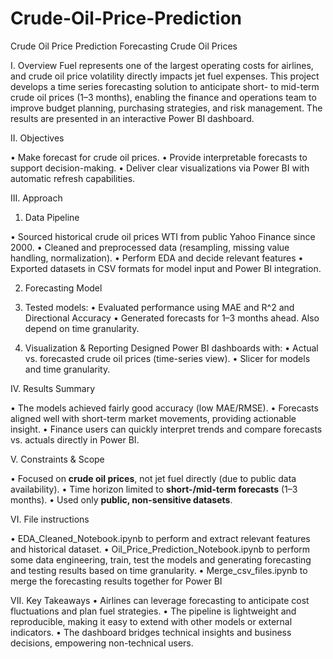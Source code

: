 # Crude-Oil-Price-Prediction
Crude Oil Price Prediction
Forecasting Crude Oil Prices

I.	Overview
Fuel represents one of the largest operating costs for airlines, and crude oil price volatility directly impacts jet fuel expenses. This project develops a time series forecasting solution to anticipate short- to mid-term crude oil prices (1–3 months), enabling the finance and operations team to improve budget planning, purchasing strategies, and risk management. The results are presented in an interactive Power BI dashboard.

II.	Objectives

•	Make forecast for crude oil prices.
•	Provide interpretable forecasts to support decision-making.
•	Deliver clear visualizations via Power BI with automatic refresh capabilities.

III.	Approach

1.	Data Pipeline

•	Sourced historical crude oil prices WTI from public Yahoo Finance since 2000.
•	Cleaned and preprocessed data (resampling, missing value handling, normalization).
•	Perform EDA and decide relevant features
•	Exported datasets in CSV formats for model input and Power BI integration.

2.	Forecasting Model

3.	Tested models: 
•	Evaluated performance using MAE and R^2 and Directional Accuracy
•	Generated forecasts for 1–3 months ahead. Also depend on time granularity.

4.	Visualization & Reporting
Designed Power BI dashboards with:
•	Actual vs. forecasted crude oil prices (time-series view).
•	Slicer for models and time granularity.


IV.	Results Summary

•	The models achieved fairly good accuracy (low MAE/RMSE).
•	Forecasts aligned well with short-term market movements, providing actionable insight.
•	Finance users can quickly interpret trends and compare forecasts vs. actuals directly in Power BI.



V.	Constraints & Scope

•	Focused on **crude oil prices**, not jet fuel directly (due to public data availability).
•	Time horizon limited to **short-/mid-term forecasts** (1–3 months).
•	Used only **public, non-sensitive datasets**.


VI.	File instructions

•	EDA_Cleaned_Notebook.ipynb to perform and extract relevant features and historical dataset.
•	Oil_Price_Prediction_Notebook.ipynb to perform some data engineering, train, test the models and generating forecasting and testing results based on time granularity. 
•	Merge_csv_files.ipynb to merge the forecasting results together for Power BI


VII.	Key Takeaways
•	Airlines can leverage forecasting to anticipate cost fluctuations and plan fuel strategies.
•	The pipeline is lightweight and reproducible, making it easy to extend with other models or external indicators.
•	The dashboard bridges technical insights and business decisions, empowering non-technical users.
